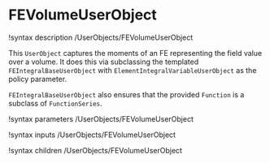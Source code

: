 # FEVolumeUserObject
!syntax description /UserObjects/FEVolumeUserObject

This `UserObject` captures the moments of an FE representing the field value over a volume. It does this via subclassing the templated `FEIntegralBaseUserObject` with `ElementIntegralVariableUserObject` as the policy parameter.

`FEIntegralBaseUserObject` also ensures that the provided `Function` is a subclass of `FunctionSeries`.


!syntax parameters /UserObjects/FEVolumeUserObject

!syntax inputs /UserObjects/FEVolumeUserObject

!syntax children /UserObjects/FEVolumeUserObject
